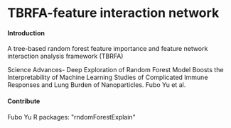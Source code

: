 # TBRFA-feature interaction network

#### Introduction
A tree-based random forest feature importance and feature network interaction analysis framework (TBRFA) 

Science Advances-
Deep Exploration of Random Forest Model Boosts the Interpretability of Machine Learning Studies of Complicated Immune Responses and Lung Burden of Nanoparticles.
Fubo Yu et al.

#### Contribute

Fubo Yu
R packages: "rndomForestExplain"
